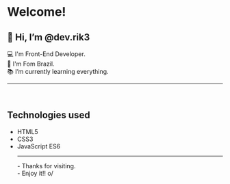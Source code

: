# Welcome! 
  
 ## 👋 Hi, I’m @dev.rik3<br>
 :computer: I'm Front-End Developer.<br>
 :house_with_garden: I'm Fom Brazil.<br>
 :books: I’m currently learning everything.<br>
  <hr><br>
  
  ## Technologies used
  
  <ul>
  <li>HTML5<br>
  <li>CSS3 <br>
  <li>JavaScript ES6<br>
    
  <hr>
 - Thanks for visiting. <br>
 - Enjoy it!! o/

